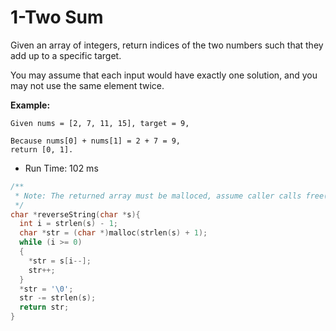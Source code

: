 # 1-Two Sum

Given an array of integers, return indices of the two numbers such that they add up to a specific target.

You may assume that each input would have exactly one solution, and you may not use the same element twice.

**Example:**
```
Given nums = [2, 7, 11, 15], target = 9,

Because nums[0] + nums[1] = 2 + 7 = 9,
return [0, 1].
```

- Run Time: 102 ms
```c
/**
 * Note: The returned array must be malloced, assume caller calls free().
 */
char *reverseString(char *s){
  int i = strlen(s) - 1;
  char *str = (char *)malloc(strlen(s) + 1);
  while (i >= 0)
  {
    *str = s[i--];
    str++;
  }
  *str = '\0';
  str -= strlen(s);
  return str;
}
```
